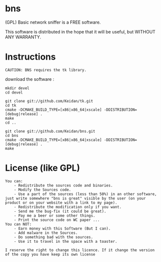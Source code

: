 bns
===

(GPL) Basic network sniffer is a FREE software.

This software is distributed in the hope that it will be useful, but WITHOUT ANY WARRANTY.

Instructions
============


`CAUTION: BNS requires the tk library.`


download the software :

	mkdir devel
	cd devel
	
	git clone git://github.com/Keidan/tk.git
	cd tk
	cmake -DCMAKE_BUILD_TYPE=[x86|x86_64|xscale] -DDISTRIBUTION=[debug|release] .
	make
	cd ..
	
	git clone git://github.com/Keidan/bns.git
	cd bns
	cmake -DCMAKE_BUILD_TYPE=[x86|x86_64|xscale] -DDISTRIBUTION=[debug|release] .
	make
  

License (like GPL)
==================

	You can:
		- Redistribute the sources code and binaries.
		- Modify the Sources code.
		- Use a part of the sources (less than 50%) in an other software, just write somewhere "bns is great" visible by the user (on your product or on your website with a link to my page).
		- Redistribute the modification only if you want.
		- Send me the bug-fix (it could be great).
		- Pay me a beer or some other things.
		- Print the source code on WC paper ...
	You can NOT:
		- Earn money with this Software (But I can).
		- Add malware in the Sources.
		- Do something bad with the sources.
		- Use it to travel in the space with a toaster.
	
	I reserve the right to change this licence. If it change the version of the copy you have keep its own license
